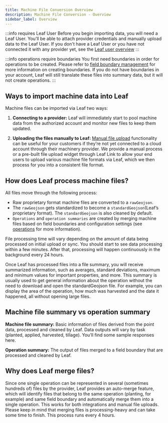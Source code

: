```yaml
---
title: Machine File Conversion Overview
description: Machine File Conversion - Overview
sidebar_label: Overview
---
```


:::info requires Leaf User
Before you begin importing data, you will need a Leaf User. You’ll be able to attach provider credentials and manually upload data to the Leaf User. If you don't have a Leaf User or you have not connected it with any provider yet, see the [Leaf user overview](/docs/user_management_overview)
:::

:::info operations require boundaries
You first need boundaries in order for operations to be created. Please refer to [field boundary management](/docs/field_boundary_management_overview) for more information on creating boundaries. If you do not have boundaries in your account, Leaf will still translate these files into summary data, but it will not create operations.
:::

## Ways to import machine data into Leaf
Machine files can be imported via Leaf two ways:
1. **Connecting to a provider:** Leaf will immediately start to pool machine data from the authorized account and monitor new files to keep them updated.

2. **Uploading the files manually to Leaf:** [Manual file upload](/docs/converters_overview) functionality can be useful for your customers if they’re not yet connected to a cloud account through their machinery provider. We provide a manual process or a pre-built file upload widget through Leaf Link to allow your end users to upload various machine file formats via Leaf, which we then process for you into a consistent file format.


## How does Leaf process machine files?
All files move through the following process:
- Raw proprietary format machine files are converted to a `rawGeojson`.
- The `rawGeojson` gets standardized to become a `standardGeojson`(Leaf’s proprietary format). The `standardGeojson` is also cleaned by default.
- `Operations` and `operation summaries` are created by merging machine files based on field boundaries and configuration settings (see [operations](/docs/operations_overview.md) for more information).


File processing time will vary depending on the amount of data being processed on  initial upload or sync. You should start to see data processing within a few minutes. After that, processing will happen continuously in the background every 24 hours. 

Once Leaf has processed files into a file summary, you will receive summarized information, such as averages, standard deviations, maximum and minimum values ​​for important properties, and more. This summary is usually used to get general information about the operation without the need to download and open the standardGeojson file. For example, you can display the area of the operation, how much was harvested and the date it happened, all without opening large files.

## Machine file summary vs operation summary
**Machine file summary:** Basic information of files derived from the point data, processed and cleaned by Leaf. Data outputs will vary by task (planted, applied, harvested, tillage). You’ll find some sample responses here.

**Operation summary:** The output of files merged to a field boundary that are processed and cleaned by Leaf.

## Why does Leaf merge files?
Since one single operation can be represented in several (sometimes hundreds of) files by the provider,
Leaf provides an auto-merge feature, which will identify files that
belong to the same operation (planting, for example) and same field boundary and 
automatically merge them into a single operation. This works for both integrations and manual file uploads. Please keep in mind that merging files is processing-heavy and can take some time to finish. This process runs every 4 hours.